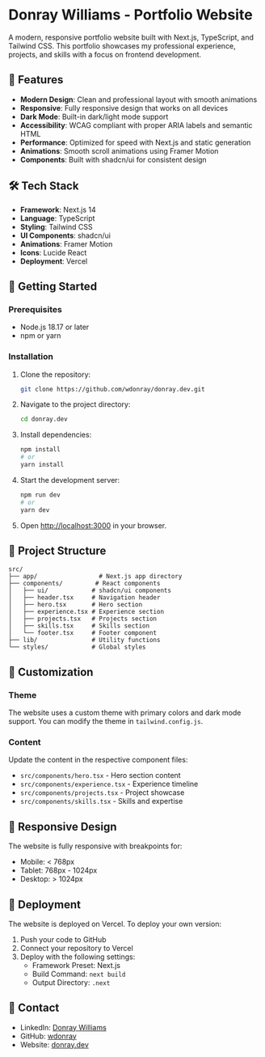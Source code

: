 # Donray Williams - Portfolio Website

A modern, responsive portfolio website built with Next.js, TypeScript, and Tailwind CSS. This portfolio showcases my professional experience, projects, and skills with a focus on frontend development.

## 🌟 Features

- **Modern Design**: Clean and professional layout with smooth animations
- **Responsive**: Fully responsive design that works on all devices
- **Dark Mode**: Built-in dark/light mode support
- **Accessibility**: WCAG compliant with proper ARIA labels and semantic HTML
- **Performance**: Optimized for speed with Next.js and static generation
- **Animations**: Smooth scroll animations using Framer Motion
- **Components**: Built with shadcn/ui for consistent design

## 🛠️ Tech Stack

- **Framework**: Next.js 14
- **Language**: TypeScript
- **Styling**: Tailwind CSS
- **UI Components**: shadcn/ui
- **Animations**: Framer Motion
- **Icons**: Lucide React
- **Deployment**: Vercel

## 🚀 Getting Started

### Prerequisites

- Node.js 18.17 or later
- npm or yarn

### Installation

1. Clone the repository:

   ```bash
   git clone https://github.com/wdonray/donray.dev.git
   ```

2. Navigate to the project directory:

   ```bash
   cd donray.dev
   ```

3. Install dependencies:

   ```bash
   npm install
   # or
   yarn install
   ```

4. Start the development server:

   ```bash
   npm run dev
   # or
   yarn dev
   ```

5. Open [http://localhost:3000](http://localhost:3000) in your browser.

## 📁 Project Structure

```
src/
├── app/                 # Next.js app directory
├── components/         # React components
│   ├── ui/            # shadcn/ui components
│   ├── header.tsx     # Navigation header
│   ├── hero.tsx       # Hero section
│   ├── experience.tsx # Experience section
│   ├── projects.tsx   # Projects section
│   ├── skills.tsx     # Skills section
│   └── footer.tsx     # Footer component
├── lib/               # Utility functions
└── styles/            # Global styles
```

## 🎨 Customization

### Theme

The website uses a custom theme with primary colors and dark mode support. You can modify the theme in `tailwind.config.js`.

### Content

Update the content in the respective component files:

- `src/components/hero.tsx` - Hero section content
- `src/components/experience.tsx` - Experience timeline
- `src/components/projects.tsx` - Project showcase
- `src/components/skills.tsx` - Skills and expertise

## 📱 Responsive Design

The website is fully responsive with breakpoints for:

- Mobile: < 768px
- Tablet: 768px - 1024px
- Desktop: > 1024px

## 🚀 Deployment

The website is deployed on Vercel. To deploy your own version:

1. Push your code to GitHub
2. Connect your repository to Vercel
3. Deploy with the following settings:
   - Framework Preset: Next.js
   - Build Command: `next build`
   - Output Directory: `.next`

## 🤝 Contact

- LinkedIn: [Donray Williams](https://www.linkedin.com/in/donrayxwilliams/)
- GitHub: [wdonray](https://github.com/wdonray)
- Website: [donray.dev](https://donray.dev)
